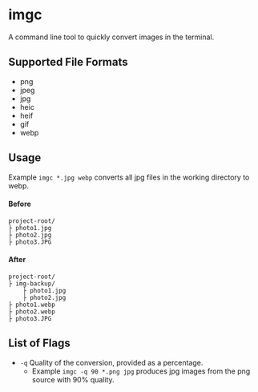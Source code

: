 # imgc
A command line tool to quickly convert images in the terminal. 

## Supported File Formats
- png
- jpeg
- jpg
- heic
- heif
- gif
- webp
## Usage
Example `imgc *.jpg webp` converts all jpg files in the working directory to webp.
#### **Before**
```
project-root/
├ photo1.jpg
├ photo2.jpg
├ photo3.JPG
```

#### **After**
```
project-root/
├ img-backup/
    ├ photo1.jpg
    ├ photo2.jpg
├ photo1.webp
├ photo2.webp
├ photo3.JPG
```
## List of Flags
- `-q` Quality of the conversion, provided as a percentage.
    - Example `imgc -q 90 *.png jpg` produces jpg images from the png
        source with 90% quality.

